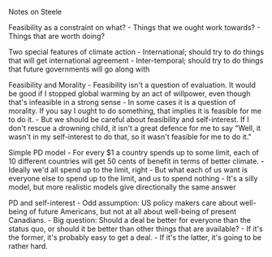 Notes on Steele

Feasibility as a constraint on what?
    - Things that we ought work towards?
    - Things that are worth doing?

Two special features of climate action
    - International; should try to do things that will get international agreement
    - Inter-temporal; should try to do things that future governments will go along with

Feasibility and Morality
    - Feasibility isn't a question of evaluation. It would be good if I stopped global warming by an act of willpower, even though that's infeasible in a strong sense
    - In some cases it is a question of morality. If you say I ought to do something, that implies it is feasible for me to do it.
    - But we should be careful about feasibility and self-interest. If I don't rescue a drowning child, it isn't a great defence for me to say "Well, it wasn't in my self-interest to do that, so it wasn't feasible for me to do it."

Simple PD model
    - For every $1 a country spends up to some limit, each of 10 different countries will get 50 cents of benefit in terms of better climate.
    - Ideally we'd all spend up to the limit, right
    - But what each of us want is everyone else to spend up to the limit, and us to spend nothing
    - It's a silly model, but more realistic models give directionally the same answer

PD and self-interest
    - Odd assumption: US policy makers care about well-being of future Americans, but not at all about well-being of present Canadians.
    - Big question: Should a deal be better for everyone than the status quo, or should it be better than other things that are available?
    - If it's the former, it's probably easy to get a deal.
    - If it's the latter, it's going to be rather hard.


